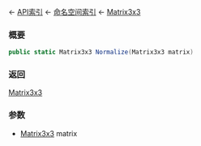 ← [API索引](Api-Index) ← [命名空间索引](Namespace-Index) ← [Matrix3x3](VRageMath.Matrix3x3)

### 概要

```csharp
public static Matrix3x3 Normalize(Matrix3x3 matrix)
```

### 返回

[Matrix3x3](VRageMath.Matrix3x3)

### 参数

* [Matrix3x3](VRageMath.Matrix3x3) matrix
